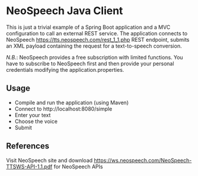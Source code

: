 NeoSpeech Java Client
=====================

This is just a trivial example of a Spring Boot application and a MVC configuration to call an external REST service.
The application connects to NeoSpeech https://tts.neospeech.com/rest_1_1.php REST endpoint, submits an XML payload containing the request for a text-to-speech conversion.

*N.B.*: NeoSpeech provides a free subscription with limited functions. You have to subscribe to NeoSpeech first and then provide your personal credentials modifying the application.properties.

Usage
-----

- Compile and run the application (using Maven)
- Connect to http://localhost:8080/simple
- Enter your text
- Choose the voice
- Submit

References
----------

Visit NeoSpeech site and download https://ws.neospeech.com/NeoSpeech-TTSWS-API-1.1.pdf for NeoSpeech APIs